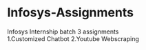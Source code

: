 # Infosys-Assignments
Infosys Internship batch 3 assignments                                                                                
1.Customized Chatbot
2.Youtube Webscraping
